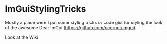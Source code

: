 # ImGuiStylingTricks

Mostly a place were I put some styling tricks or code gist for styling the look of the awesome Dear ImGui (https://github.com/ocornut/imgui)


Look at the Wiki
